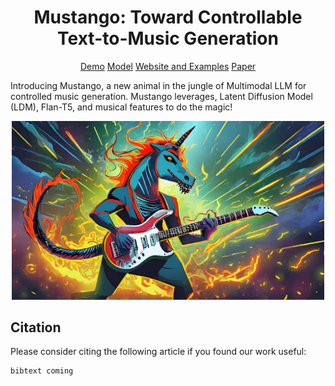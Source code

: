 <div align="center">

# Mustango: Toward Controllable Text-to-Music Generation

[Demo]() [Model]() [Website and Examples](https://amaai-lab.github.io/mustango/) [Paper](https://arxiv.org/abs/2311.08355)
</div>

Introducing Mustango, a new animal in the jungle of Multimodal LLM for controlled music generation. Mustango leverages, Latent Diffusion Model (LDM), Flan-T5, and musical features to do the magic!

<div align="center">
  <img src="mustango.jpg" width="500"/>
</div>


## Citation
Please consider citing the following article if you found our work useful:
```
bibtext coming
```
